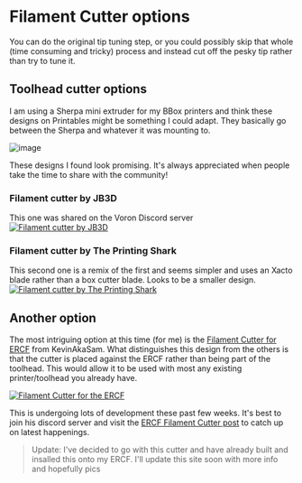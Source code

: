 # Filament Cutter options
You can do the original tip tuning step, or you could possibly skip that whole (time consuming and tricky) process and instead cut off the pesky tip rather than try to tune it.

## Toolhead cutter options
I am using a Sherpa mini extruder for my BBox printers and think these designs on Printables might be something I could adapt. They basically go between the Sherpa and whatever it was mounting to. 

![image](https://user-images.githubusercontent.com/875866/282270017-6e1b5fae-1a90-4a1f-a930-1c317920afc4.png)


These designs I found look promising. It's always appreciated when people take the time to share with the community!


### Filament cutter by JB3D
This one was shared on the Voron Discord server
[![Filament cutter by JB3D](https://user-images.githubusercontent.com/875866/285127008-55179338-26ae-4c93-8ab3-e633977fac66.png)](https://www.printables.com/model/599936-filament-cutter-sherpa-mini-ercf-v2)


### Filament cutter by The Printing Shark
This second one is a remix of the first and seems simpler and uses an Xacto blade rather than a box cutter blade. Looks to be a smaller design.
[![Filament cutter by The Printing Shark](https://user-images.githubusercontent.com/875866/285124725-1ff54aac-932d-48e0-b347-abeaede0327c.png)](https://www.printables.com/model/622289-filament-cutter-for-sherpa-and-sherpa-patterned-ex)



## Another option
The most intriguing option at this time (for me) is the [Filament Cutter for ERCF](https://github.com/kevinakasam/ERCF_Filament_Cutter) from KevinAkaSam. What distinguishes this design from the others is that the cutter is placed against the ERCF rather than being part of the toolhead. This would allow it to be used with most any existing printer/toolhead you already have.

[![Filament Cutter for the ERCF](https://github.com/kevinakasam/ERCF_Filament_Cutter/blob/main/Images/Render.png?raw=true)](https://github.com/kevinakasam/ERCF_Filament_Cutter)




This is undergoing lots of development these past few weeks. It's best to join his discord server and visit the [ERCF Filament Cutter post](https://discord.com/channels/964441223169449984/1169733100700434543) to catch up on latest happenings.


> Update: I've decided to go with this cutter and have already built and insalled this onto my ERCF. I'll update this site soon with more info and hopefully pics

